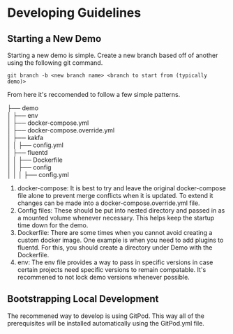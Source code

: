 # Developing Guidelines


## Starting a New Demo

Starting a new demo is simple. Create a new branch based off of another using the following git command.

`git branch -b <new branch name> <branch to start from (typically demo)>`

From here it's reccomended to follow a few simple patterns.

├── demo<br />
│   ├── env<br />
│   ├── docker-compose.yml<br />
│   ├── docker-compose.override.yml<br />
│   ├── kakfa<br />
│   │   ├── config.yml<br />
│   ├── fluentd<br />
│   │   ├── Dockerfile<br />
│   │   ├── config<br />
│   │   │   ├── config.yml<br />

1. docker-compose: It is best to try and leave the original docker-compose file alone to prevent merge conflicts when it is updated. To extend it changes can be made into a docker-compose.override.yml file.
2. Config files: These should be put into nested directory and passed in as a mounted volume whenever necessary. This helps keep the startup time down for the demo.
3. Dockerfile: There are some times when you cannot avoid creating a custom docker image. One example is when you need to add plugins to fluentd. For this, you should create a directory under Demo with the Dockerfile.
4. env: The env file provides a way to pass in specific versions in case certain projects need specific versions to remain compatable. It's recommened to not lock demo versions whenever possible.


## Bootstrapping Local Development

The recommened way to develop is using GitPod. This way all of the prerequisites will be installed automatically using the GitPod.yml file.
